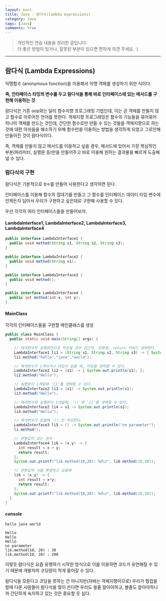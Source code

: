 ```yaml
---
layout: post
title: Java - 람다식(lambda expressions)
category: Java
tags: [Java]
comments: true
---
```


> 개인적인 연습 내용을 정리한 글입니다.      
> 더 좋은 방법이 있거나, 잘못된 부분이 있으면 편하게 의견 주세요. :)

<hr>

## 람다식 (Lambda Expressions)

익명함수 (anonymous function)을 이용해서 익명 객체를 생성하기 위한 식이다.

**즉, 인터페이스 타잉븨 변수를 두고 람다식을 통해 바로 인터페이스에 있는 메서드를 구현해 이용하는 것**

람다식은 기존 oop와는 달리 함수지향 프로그래밍 기법인데, 이는 곧 객체를 만들지 않고 함수로 이루어진 언어를 뜻한다. 객체지향 프로그래밍은 함수의 기능들을 묶어묶어 하나의 객체를 만드는 것인데, 간단한 함수로만 만들 수 있는 것들을 객체지향으로 하는 것에 대한 아쉬움을 해소하기 위해 함수만을 이용하는 방법을 생각하게 되었고 그로인해 만들어진 것이 람다식이다.

즉, 객체를 만들지 않고 메서드를 이용하고 싶을 경우, 메서드에 있어서 가장 핵심적인 부분(파라미터, 실행문 등)만을 만들어주고 바로 이용해 원하는 결과물을 빠르게 도출해낼 수 있다.

### 람다식의 구현

람다식은 기본적으로 `함수`를 만들어 사용한다고 생각하면 된다.

인터페이스를 이용해 함수의 껍데기를 만들고 그 함수를 인터페이스 데이터 타입 변수에 언제든지 담아서 우리가 구현하고 싶은데로 구현해 사용할 수 있다.

우선 각각의 여러 인터페이스들을 만들어보자.


#### LambdaInterface1, LambdaInterface2, LambdaInterface3, LambdaInterface4

```java
public interface LambdaInterface1 {
  public void method(String s1, String s2, String s3);
}
```

```java
public interface LambdaInterface2 {
  public void method(String s1);
}
```

```java
public interface LambdaInterface3 {
  public void method();
}
```

```java
public interface LambdaInterface4 {
  public int method(int x, int y);
}
```

#### MainClass

각각의 인터페이스들을 구현할 메인클래스를 생성

```java
public class MainClass {
  public static void main(String[] args) {

    // 매개변수와 실행문만으로 작성될 경우 접근자, 반환형, return 키워드 생략한다.
    LambdaInterface1 li1 = (String s1, String s2, String s3) -> { System.out.println(s1+""+s2+""s3); };
    li1.method("hello","java","world");

    // 매개변수가 1개이거나 타입이 같을 때, 타입을 생략할 수 있다.
    LambdaInterface2 li2 = (s1) -> { System.out.println(s1); };
    li2.method("Hello");

    // 실행문이 1개일떄 '{}'를 생략할 수 있다.
    LambdaInterface2 li3 = (s1) -> System.out.println(s1);
    li3.method("Hello");

    // 매개변수와 실행문이 1개일때, '()'와 '{}'를 생략할 수 있다.
    LambdaInterface2 li4 = s1 -> System.out.println(s1);
    li4.method("Hello");

    // 매개변수가 없을때 '()'만 작성한다.
    LambdaInterface3 li5 = () -> System.out.println("no parameter");
    li.method();

    // 반환값이 있는 경우
    LambdaInterface4 li6 = (x,y) -> {
      int result = x + y;
      return result;
    };
    System.out.printf("li6.method(10,20): %d\n", li6.method(10,20));

    // 반환값의 식을 변경하고 싶을때
    li6 = (x,y) -> {
      int result = x*y;
      return result;
    };
    System.out.printf("li6.method(10,20): %d\n", li6.method(10,20));
  }
}
```

#### console

```console
hello java world

Hello
Hello
Hello
no parameter
li6.method(10, 20) : 30
li6.method(10, 20) : 200
```

이렇듯 람다식은 요즘 유행하기 시작한 방식으로 이를 이용하면 코드가 유연해질 수 있기 때문에 개발자의 코딩량이 적게 들어갈 수 있다.

람다식을 모른다고 코딩을 못하는 건 아니지만(자바는 객체지향이므로) 우리가 협업을 할때 다른 사람들이 람다식을 많이 쓴다면 우리도 쓸줄 알아야하고, 볼줄도 알아야하니까 간단하게 숙지하고 있는 것은 중요할 듯 싶다.
